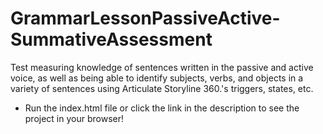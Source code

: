 # GrammarLessonPassiveActive-SummativeAssessment
 Test measuring knowledge of sentences written in the passive and active voice, as well as being able to identify subjects, verbs, and objects in a variety of sentences using Articulate Storyline 360.'s triggers, states, etc.
- Run the index.html file or click the link in the description to see the project in your browser!
